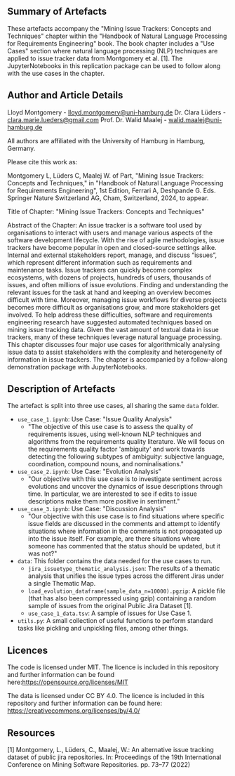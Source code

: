 ## Summary of Artefacts

These artefacts accompany the "Mining Issue Trackers: Concepts and Techniques" chapter within the "Handbook of Natural Language Processing for Requirements Engineering" book. The book chapter includes a "Use Cases" section where natural language processing (NLP) techniques are applied to issue tracker data from Montgomery et al. [1]. The JupyterNotebooks in this replication package can be used to follow along with the use cases in the chapter.

## Author and Article Details

Lloyd Montgomery - lloyd.montgomery@uni-hamburg.de
Dr. Clara Lüders - clara.marie.lueders@gmail.com
Prof. Dr. Walid Maalej - walid.maalej@uni-hamburg.de

All authors are affiliated with the University of Hamburg in Hamburg, Germany.

Please cite this work as:

Montgomery L, Lüders C, Maalej W. of Part, "Mining Issue Trackers: Concepts and Techniques," in "Handbook of Natural Language Processing for Requirements Engineering", 1st Edition, Ferrari A, Deshpande G. Eds. Springer Nature Switzerland AG, Cham, Switzerland, 2024, to appear.

Title of Chapter: "Mining Issue Trackers: Concepts and Techniques"

Abstract of the Chapter: An issue tracker is a software tool used by organisations to interact with users and manage various aspects of the software development lifecycle. With the rise of agile methodologies, issue trackers have become popular in open and closed-source settings alike. Internal and external stakeholders report, manage, and discuss “issues”, which represent different information such as requirements and maintenance tasks. Issue trackers can quickly become complex ecosystems, with dozens of projects, hundreds of users, thousands of issues, and often millions of issue evolutions. Finding and understanding the relevant issues for the task at hand and keeping an overview becomes difficult with time. Moreover, managing issue workflows for diverse projects becomes more difficult as organisations grow, and more stakeholders get involved. To help address these difficulties, software and requirements engineering research have suggested automated techniques based on mining issue tracking data. Given the vast amount of textual data in issue trackers, many of these techniques leverage natural language processing. This chapter discusses four major use cases for algorithmically analysing issue data to assist stakeholders with the complexity and heterogeneity of information in issue trackers. The chapter is accompanied by a follow-along demonstration package with JupyterNotebooks.

## Description of Artefacts

The artefact is split into three use cases, all sharing the same `data` folder.

- `use_case_1.ipynb`: Use Case: "Issue Quality Analysis"
    - "The objective of this use case is to assess the quality of requirements issues, using well-known NLP techniques and algorithms from the requirements quality literature. We will focus on the requirements quality factor 'ambiguity' and work towards detecting the following subtypes of ambiguity: subjective language, coordination, compound nouns, and nominalisations."
- `use_case_2.ipynb`: Use Case: "Evolution Analysis"
    - "Our objective with this use case is to investigate sentiment across evolutions and uncover the dynamics of issue descriptions through time. In particular, we are interested to see if edits to issue descriptions make them more positive in sentiment."
- `use_case_3.ipynb`: Use Case: "Discussion Analysis"
    - "Our objective with this use case is to find situations where specific issue fields are discussed in the comments and attempt to identify situations where information in the comments is not propagated up into the issue itself. For example, are there situations where someone has commented that the status should be updated, but it was not?"
- `data`: This folder contains the data needed for the use cases to run.
    - `jira_issuetype_thematic_analysis.json`: The results of a thematic analysis that unifies the issue types across the different Jiras under a single Thematic Map.
    - `load_evolution_dataframe(sample_data_n=10000).pgzip`: A pickle file (that has also been compressed using gzip) containing a random sample of issues from the original Public Jira Dataset [1].
    - `use_case_1_data.tsv`: A sample of issues for Use Case 1.
- `utils.py`: A small collection of useful functions to perform standard tasks like pickling and unpickling files, among other things.

## Licences

The code is licensed under MIT. The licence is included in this repository and further information can be found here:https://opensource.org/licenses/MIT

The data is licensed under CC BY 4.0. The licence is included in this repository and further information can be found here: https://creativecommons.org/licenses/by/4.0/

## Resources

[1] Montgomery, L., Lüders, C., Maalej, W.: An alternative issue tracking dataset of public jira repositories. In: Proceedings of the 19th International Conference on Mining Software Repositories. pp. 73–77 (2022)
